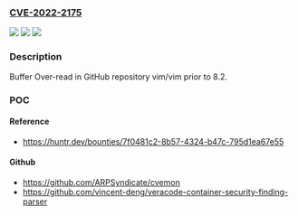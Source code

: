 ### [CVE-2022-2175](https://cve.mitre.org/cgi-bin/cvename.cgi?name=CVE-2022-2175)
![](https://img.shields.io/static/v1?label=Product&message=vim%2Fvim&color=blue)
![](https://img.shields.io/static/v1?label=Version&message=%3C%208.2%20&color=brighgreen)
![](https://img.shields.io/static/v1?label=Vulnerability&message=CWE-126%20Buffer%20Over-read&color=brighgreen)

### Description

Buffer Over-read in GitHub repository vim/vim prior to 8.2.

### POC

#### Reference
- https://huntr.dev/bounties/7f0481c2-8b57-4324-b47c-795d1ea67e55

#### Github
- https://github.com/ARPSyndicate/cvemon
- https://github.com/vincent-deng/veracode-container-security-finding-parser

